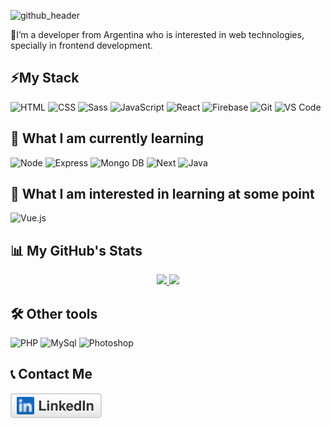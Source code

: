 
![github_header](https://user-images.githubusercontent.com/50279534/108275453-20b7b000-7155-11eb-835e-ebf1e03ea1a2.png)


📌I’m a developer from Argentina who is interested in web technologies, specially in frontend development.

## ⚡My Stack
![HTML](https://img.shields.io/badge/HTML5-282C34?logo=html5&logoColor=E34F26) ![CSS](https://img.shields.io/badge/CSS3-282C34?logo=css3&logoColor=1572B6) ![Sass](https://img.shields.io/badge/Sass-282C34?logo=sass&logoColor=CC6699) ![JavaScript](https://img.shields.io/badge/JavaScript-282C34?logo=javascript&logoColor=F7DF1E) ![React](https://img.shields.io/badge/React-282C34?logo=react&logoColor=61DAFB) ![Firebase](https://img.shields.io/badge/firebase-282C34?logo=firebase&logoColor=F7C52C) ![Git](https://img.shields.io/badge/git-282C34?logo=git&logoColor=F05032) ![VS Code](https://img.shields.io/badge/VS%20Code-282C34?logo=visual-studio-code&logoColor=007ACC)

## 📕 What I am currently learning
![Node](https://img.shields.io/badge/Node-282C34?logo=node&logoColor=339933) ![Express](https://img.shields.io/badge/Next.js-282C34?logo=next.js&logoColor=FFFFFF) ![Mongo DB](https://img.shields.io/badge/MongoDB-282C34?logo=mongodb&logoColor=47A248) ![Next](https://img.shields.io/badge/Express-282C34?logo=express&logoColor=FFFFFF)
![Java](https://img.shields.io/badge/java-282C34?logo=java&logoColor=E34F26)

## 🧠 What I am interested in learning at some point
![Vue.js](https://img.shields.io/badge/Vue.js-35495E?style=for-the-badge&logo=vue.js&logoColor=4FC08D) 

## 📊 My GitHub's Stats
<p align="center">
<a href="https://github.com/matisantillan11">
  <img height="180em" src="https://github-readme-stats-eight-theta.vercel.app/api?username=matisantillan11&show_icons=true&include_all_commits=true&count_private=false"/>
  <img height="180em" src="https://github-readme-stats-eight-theta.vercel.app/api/top-langs/?username=matisantillan11&layout=compact&langs_count=5"/>
</a>
</p>

## 🛠 Other tools
![PHP](https://img.shields.io/badge/PHP-000?style=for-the-badge&logo=PHP) ![MySql](https://img.shields.io/badge/MySql-000?style=for-the-badge&logo=mysql) ![Photoshop](https://img.shields.io/badge/PHOTOSHOP-000?style=for-the-badge&logo=adobe-photoshop)

## 📞 Contact Me
  <a href="https://www.linkedin.com/in/matisantillan11/">
    <img src="imgs/linkedin.svg" alt="LinkedIn">
  </a>

